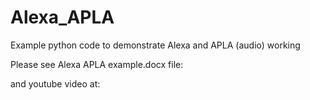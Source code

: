# Alexa_APLA

Example python code to demonstrate Alexa and APLA (audio) working

Please see Alexa APLA example.docx file:


and youtube video at:
